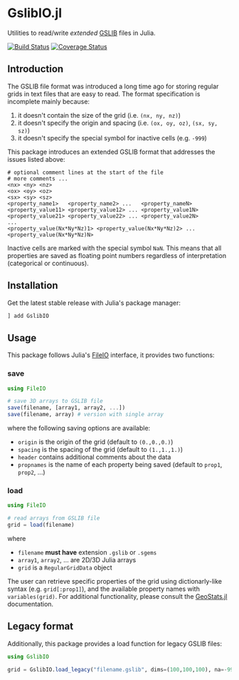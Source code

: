 # GslibIO.jl

Utilities to read/write *extended* [GSLIB](http://www.gslib.com/gslib_help/format.html) files in Julia.

[![Build Status](https://img.shields.io/github/workflow/status/JuliaEarth/GslibIO.jl/CI)](https://github.com/JuliaEarth/GslibIO.jl/actions)
[![Coverage Status](https://codecov.io/gh/JuliaEarth/GslibIO.jl/branch/master/graph/badge.svg)](https://codecov.io/gh/JuliaEarth/GslibIO.jl)

## Introduction

The GSLIB file format was introduced a long time ago for storing regular grids in text files that are easy to read. The format specification is incomplete mainly because:

1. it doesn't contain the size of the grid (i.e. `(nx, ny, nz)`)
2. it doesn't specify the origin and spacing (i.e. `(ox, oy, oz)`, `(sx, sy, sz)`)
3. it doesn't specify the special symbol for inactive cells (e.g. `-999`)

This package introduces an extended GSLIB format that addresses the issues listed above:

```
# optional comment lines at the start of the file
# more comments ...
<nx> <ny> <nz>
<ox> <oy> <oz>
<sx> <sy> <sz>
<property_name1>   <property_name2> ...   <property_nameN>
<property_value11> <property_value12> ... <property_value1N>
<property_value21> <property_value22> ... <property_value2N>
...
<property_value(Nx*Ny*Nz)1> <property_value(Nx*Ny*Nz)2> ... <property_value(Nx*Ny*Nz)N>
```

Inactive cells are marked with the special symbol `NaN`. This means that all properties are saved as floating point numbers regardless of interpretation (categorical or continuous).

## Installation

Get the latest stable release with Julia's package manager:

```julia
] add GslibIO
```

## Usage

This package follows Julia's [FileIO](https://github.com/JuliaIO/FileIO.jl) interface, it provides two functions:

### save

```julia
using FileIO

# save 3D arrays to GSLIB file
save(filename, [array1, array2, ...])
save(filename, array) # version with single array
```
where the following saving options are available:

- `origin` is the origin of the grid (default to `(0.,0.,0.)`)
- `spacing` is the spacing of the grid (default to `(1.,1.,1.)`)
- `header` contains additional comments about the data
- `propnames` is the name of each property being saved (default to `prop1`, `prop2`, ...)

### load

```julia
using FileIO

# read arrays from GSLIB file
grid = load(filename)
```
where

- `filename` **must have** extension `.gslib` or `.sgems`
- `array1`, `array2`, ... are 2D/3D Julia arrays
- `grid` is a `RegularGridData` object

The user can retrieve specific properties of the grid using dictionarly-like
syntax (e.g. `grid[:prop1]`), and the available property names with `variables(grid)`.
For additional functionality, please consult the
[GeoStats.jl](https://github.com/JuliaEarth/GeoStats.jl) documentation.

## Legacy format

Additionally, this package provides a load function for legacy GSLIB files:

```julia
using GslibIO

grid = GslibIO.load_legacy("filename.gslib", dims=(100,100,100), na=-999)
```
